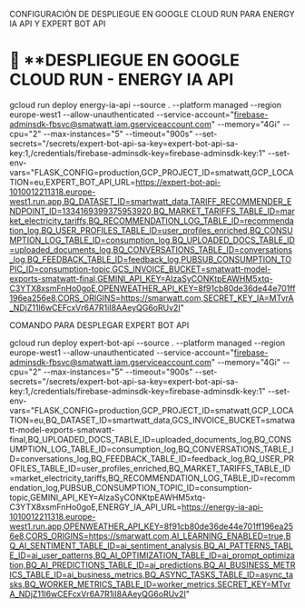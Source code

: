 CONFIGURACIÓN DE DESPLIEGUE EN GOOGLE CLOUD RUN PARA ENERGY IA API Y EXPERT BOT API

# 🏢 \*\*DESPLIEGUE EN GOOGLE CLOUD RUN - ENERGY IA API

gcloud run deploy energy-ia-api --source . --platform managed --region europe-west1 --allow-unauthenticated --service-account="<firebase-adminsdk-fbsvc@smatwatt.iam.gserviceaccount.com>" --memory="4Gi" --cpu="2" --max-instances="5" --timeout="900s" --set-secrets="/secrets/expert-bot-api-sa-key=expert-bot-api-sa-key:1,/credentials/firebase-adminsdk-key=firebase-adminsdk-key:1" --set-env-vars="FLASK_CONFIG=production,GCP_PROJECT_ID=smatwatt,GCP_LOCATION=eu,EXPERT_BOT_API_URL=<https://expert-bot-api-1010012211318.europe-west1.run.app,BQ_DATASET_ID=smartwatt_data,TARIFF_RECOMMENDER_ENDPOINT_ID=1334169399375953920,BQ_MARKET_TARIFFS_TABLE_ID=market_electricity_tariffs,BQ_RECOMMENDATION_LOG_TABLE_ID=recommendation_log,BQ_USER_PROFILES_TABLE_ID=user_profiles_enriched,BQ_CONSUMPTION_LOG_TABLE_ID=consumption_log,BQ_UPLOADED_DOCS_TABLE_ID=uploaded_documents_log,BQ_CONVERSATIONS_TABLE_ID=conversations_log,BQ_FEEDBACK_TABLE_ID=feedback_log,PUBSUB_CONSUMPTION_TOPIC_ID=consumption-topic,GCS_INVOICE_BUCKET=smatwatt-model-exports-smatwatt-final,GEMINI_API_KEY=AIzaSyCONKtpEAWHM5xtq-C3YTX8xsmFnHo0goE,OPENWEATHER_API_KEY=8f91cb80de36de44e701ff196ea256e8,CORS_ORIGINS=https://smarwatt.com,SECRET_KEY_IA=MTvrA_NDjZ11l6wCEFcxVr6A7R1iI8AAeyQG6oRUv2I>"

COMANDO PARA DESPLEGAR EXPERT BOT API

gcloud run deploy expert-bot-api --source . --platform managed --region europe-west1 --allow-unauthenticated --service-account="<firebase-adminsdk-fbsvc@smatwatt.iam.gserviceaccount.com>" --memory="4Gi" --cpu="2" --max-instances="5" --timeout="900s" --set-secrets="/secrets/expert-bot-api-sa-key=expert-bot-api-sa-key:1,/credentials/firebase-adminsdk-key=firebase-adminsdk-key:1" --set-env-vars="FLASK_CONFIG=production,GCP_PROJECT_ID=smatwatt,GCP_LOCATION=eu,BQ_DATASET_ID=smartwatt_data,GCS_INVOICE_BUCKET=smatwatt-model-exports-smatwatt-final,BQ_UPLOADED_DOCS_TABLE_ID=uploaded_documents_log,BQ_CONSUMPTION_LOG_TABLE_ID=consumption_log,BQ_CONVERSATIONS_TABLE_ID=conversations_log,BQ_FEEDBACK_TABLE_ID=feedback_log,BQ_USER_PROFILES_TABLE_ID=user_profiles_enriched,BQ_MARKET_TARIFFS_TABLE_ID=market_electricity_tariffs,BQ_RECOMMENDATION_LOG_TABLE_ID=recommendation_log,PUBSUB_CONSUMPTION_TOPIC_ID=consumption-topic,GEMINI_API_KEY=AIzaSyCONKtpEAWHM5xtq-C3YTX8xsmFnHo0goE,ENERGY_IA_API_URL=<https://energy-ia-api-1010012211318.europe-west1.run.app,OPENWEATHER_API_KEY=8f91cb80de36de44e701ff196ea256e8,CORS_ORIGINS=https://smarwatt.com,AI_LEARNING_ENABLED=true,BQ_AI_SENTIMENT_TABLE_ID=ai_sentiment_analysis,BQ_AI_PATTERNS_TABLE_ID=ai_user_patterns,BQ_AI_OPTIMIZATION_TABLE_ID=ai_prompt_optimization,BQ_AI_PREDICTIONS_TABLE_ID=ai_predictions,BQ_AI_BUSINESS_METRICS_TABLE_ID=ai_business_metrics,BQ_ASYNC_TASKS_TABLE_ID=async_tasks,BQ_WORKER_METRICS_TABLE_ID=worker_metrics,SECRET_KEY=MTvrA_NDjZ11l6wCEFcxVr6A7R1iI8AAeyQG6oRUv2I>"
